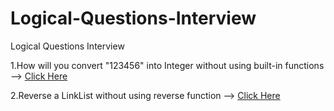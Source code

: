 # Logical-Questions-Interview
Logical Questions Interview

1.How will you convert "123456" into Integer without using built-in functions
  --> [Click Here](IntToNum.java)

2.Reverse a LinkList without using reverse function
  --> [Click Here](RevLinkList.java)
